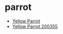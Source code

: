 # parrot

 * [Yellow Parrot](../../index/y/yellow-parrot-200355.json)
 * [Yellow Parrot 200355](../../index/y/yellow-parrot-200355.json)
